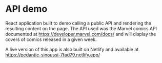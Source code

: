 # API demo

React application built to demo calling a public API and rendering the resulting content on the page. The API used was the Marvel comics API documented at https://developer.marvel.com/docs/ and will display the covers of comics released in a given week.

A live version of this app is also built on Netlify and available at https://pedantic-sinoussi-7fad79.netlify.app/
